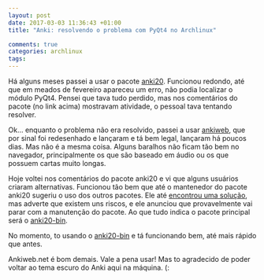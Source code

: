 ```yaml
---
layout: post
date: 2017-03-03 11:36:43 +01:00
title: "Anki: resolvendo o problema com PyQt4 no Archlinux"

comments: true
categories: archlinux
tags: 
---
```



Há alguns meses passei a usar o pacote
[anki20](https://aur.archlinux.org/packages/anki20/). Funcionou redondo, até que
em meados de fevereiro apareceu um erro, não podia localizar o módulo PyQt4.
Pensei que tava tudo perdido, mas nos comentários do pacote (no link acima)
mostravam atividade, o pessoal tava tentando resolver.

Ok... enquanto o problema não era resolvido, passei a usar
[ankiweb](http://ankiweb.net/), que por sinal foi redesenhado e lançaram e tá bem legal, lançaram há poucos dias. Mas não é a mesma coisa. Alguns baralhos não ficam tão bem no navegador, principalmente os que são baseado em áudio ou os que possuem cartas muito longas.

Hoje voltei nos comentários do pacote anki20 e vi que alguns usuários criaram
alternativas. Funcionou tão bem que até o mantenedor do pacote anki20 sugeriu o
uso dos outros pacotes. Ele até [encontrou uma
solução](https://gist.github.com/kowalskey/c47c8c5f92983d2b0115fa1924c3071f),
mas adverte que existem uns riscos, e ele anunciou que provavelmente vai parar
com a manutenção do pacote. Ao que tudo indica o pacote principal será o
[anki20-bin](https://aur.archlinux.org/packages/anki20-bin/).

No momento, to usando o [anki20-bin](https://aur.archlinux.org/packages/anki20-bin/) e tá funcionando bem, até mais rápido que antes.

Ankiweb.net é bom demais. Vale a pena usar! Mas to agradecido de poder voltar ao
tema escuro do Anki aqui na máquina. (:
